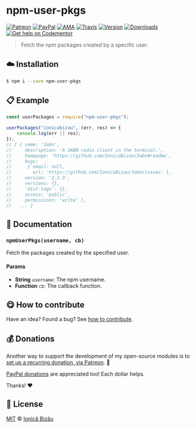 
# npm-user-pkgs

 [![Patreon](https://img.shields.io/badge/Support%20me%20on-Patreon-%23e6461a.svg)][patreon] [![PayPal](https://img.shields.io/badge/%24-paypal-f39c12.svg)][paypal-donations] [![AMA](https://img.shields.io/badge/ask%20me-anything-1abc9c.svg)](https://github.com/IonicaBizau/ama) [![Travis](https://img.shields.io/travis/IonicaBizau/npm-user-pkgs.svg)](https://travis-ci.org/IonicaBizau/npm-user-pkgs/) [![Version](https://img.shields.io/npm/v/npm-user-pkgs.svg)](https://www.npmjs.com/package/npm-user-pkgs) [![Downloads](https://img.shields.io/npm/dt/npm-user-pkgs.svg)](https://www.npmjs.com/package/npm-user-pkgs) [![Get help on Codementor](https://cdn.codementor.io/badges/get_help_github.svg)](https://www.codementor.io/johnnyb?utm_source=github&utm_medium=button&utm_term=johnnyb&utm_campaign=github)

> Fetch the npm packages created by a specific user.

## :cloud: Installation

```sh
$ npm i --save npm-user-pkgs
```


## :clipboard: Example



```js
const userPackages = require("npm-user-pkgs");

userPackages("ionicabizau", (err, res) => {
    console.log(err || res);
});
// [ { name: '3abn',
//     description: 'A 3ABN radio client in the terminal.',
//     homepage: 'https://github.com/IonicaBizau/3abn#readme',
//     bugs:
//      { email: null,
//        url: 'https://github.com/IonicaBizau/3abn/issues' },
//     version: '2.1.3',
//     versions: {},
//     'dist-tags': {},
//     access: 'public',
//     permissions: 'write' },
//   ... ]
```

## :memo: Documentation


### `npmUserPkgs(username, cb)`
Fetch the packages created by the specified user.

#### Params
- **String** `username`: The npm username.
- **Function** `cb`: The callback function.



## :yum: How to contribute
Have an idea? Found a bug? See [how to contribute][contributing].


## :moneybag: Donations

Another way to support the development of my open-source modules is
to [set up a recurring donation, via Patreon][patreon]. :rocket:

[PayPal donations][paypal-donations] are appreciated too! Each dollar helps.

Thanks! :heart:


## :scroll: License

[MIT][license] © [Ionică Bizău][website]

[patreon]: https://www.patreon.com/ionicabizau
[paypal-donations]: https://www.paypal.com/cgi-bin/webscr?cmd=_s-xclick&hosted_button_id=RVXDDLKKLQRJW
[donate-now]: http://i.imgur.com/6cMbHOC.png

[license]: http://showalicense.com/?fullname=Ionic%C4%83%20Biz%C4%83u%20%3Cbizauionica%40gmail.com%3E%20(https%3A%2F%2Fionicabizau.net)&year=2015#license-mit
[website]: https://ionicabizau.net
[contributing]: /CONTRIBUTING.md
[docs]: /DOCUMENTATION.md
